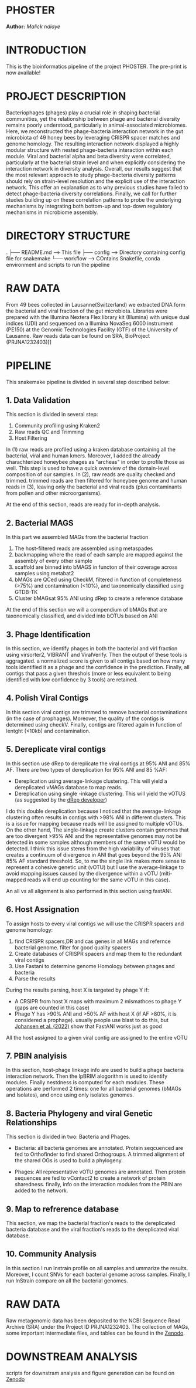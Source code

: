 PHOSTER
==============
**Author:** *Malick ndiaye*

# INTRODUCTION

This is the bioinformatics pipeline of the project PHOSTER. The pre-print is now available!

# PROJECT DESCRIPTION

Bacteriophages (phages) play a crucial role in shaping bacterial communities, yet the relationship between phage and bacterial diversity remains poorly understood, particularly in animal-associated microbiomes. Here, we reconstructed the phage-bacteria interaction network in the gut microbiota of 49 honey bees by leveraging CRISPR spacer matches and genome homology. The resulting interaction network displayed a highly modular structure with nested phage-bacteria interaction within each module. Viral and bacterial alpha and beta diversity were correlated, particularly at the bacterial strain level and when explicitly considering the interaction network in diversity analysis. Overall, our results suggest that the most relevant approach to study phage-bacteria diversity patterns should rely on strain-level resolution and the explicit use of the interaction network. This offer an explanation as to why previous studies have failed to detect phage-bacteria diversity correlations. Finally, we call for further studies building up on these correlation patterns to probe the underlying mechanisms by integrating both bottom-up and top-down regulatory mechanisms in microbiome assembly.

# DIRECTORY STRUCTURE

.
├── README.md --> This file
├── config --> Directory containing config file for snakemake
└── workflow --> COntains Snakefile, conda environment and scripts to run the pipeline

# RAW DATA

From 49 bees collected iin Lausanne(Switzerland) we extracted DNA form the bacterial and viral fraction of the gut microbiota. Libraries were prepared with the Illumina Nextera Flex library kit (Illumina) with unique dual indices (UDI) and sequenced on a Illumina NovaSeq 6000 instrument (PE150) at the Genomic Technologies Facility (GTF) of the University of Lausanne. Raw reads data can be found on SRA, BioProject (PRJNA1232403)[]

# PIPELINE

This snakemake pipeline is divided in several step described below:

## 1. Data Validation

This section is divided in several step:

1. Community profiling using Kraken2
2. Raw reads QC and Trimming
3. Host Filtering

In (1) raw reads are profiled using a kraken database containing all the bacterial, viral and human kmers. Moreover, I added the already charachterized honeybee phages as "archeas" in order to profile those as well. This step is used to have a quick overview of the domain-level composition of our samples. In (2), raw reads are quality checked and trimmed. trimmed reads are then filtered for honeybee genome and human reads in (3), leaving only the bacterial and viral reads (plus contaminants from pollen and other microorganisms). 

At the end of this section, reads are ready for in-depth analysis.

##  2. Bacterial MAGS

In this part we assembled MAGs from the bacterial fraction

1. The host-filtered reads are assembled using metaspades
2. backmapping where the read of each sample are mapped against the assembly of every other sample
3. scaffold are binned into bMAGS in functon of their coverage across samples using metabat2
4. bMAGs are QCed using CheckM, filtered in function of completeness (>75%) and contamination (<10%), and taxonomically classified using GTDB-TK
5. Cluster bMAGsat 95% ANI using dRep to create a reference database

At the end of this section we will a compendium of bMAGs that are taxonomically classified, and divided into bOTUs based on ANI

## 3. Phage Identification

In this section, we identify phages in both the bacterial and virl fraction using virsorter2, VIBRANT and ViralVerify. Then the output of these tools is aggragated. a normalized score is given to all contigs based on how many tools identified it as a phage and the confidence in the prediction. Finally, all contigs that pass a given threshols (more or less equivalent to being identified with low confidence by 3 tools) are retained.

## 4. Polish Viral Contigs

In this section viral contigs are trimmed to remove bacterial contaminations (in the case of prophages). Moreover, the quality of the contigs is determined using checkV. Finally, contigs are filtered again in function of lentght (<10kb) and contamination.

## 5. Dereplicate viral contigs

In this section use dRep to dereplicate the viral contigs at 95% ANI and 85% AF. There are two types of dereplication for 95% ANI and 85 %AF:
- Dereplication using average-linkage clustering. This will yield a dereplicated vMAGs database to map reads.
- Dereplication using single -inkage clustering. This will yield the vOTUS (as suggested by the [dRep developer](https://drep.readthedocs.io/en/latest/choosing_parameters.html))

I do this double dereplication because I noticed that the average-linkage clustering often results in contigs with >98% ANI in different clusters. This is a issue for mapping because reads willl be assigned to multiple vOTUs. On the other hand, The single-linkage create clusters contain genomes that are too divergent >95% ANI and the representative genomes may not be detected in some samples although members of the same vOTU would be detected. I think this issue stems from the high variability of viruses that creates a continuum of divergence in ANI that goes beyond the 95% ANI 85% AF standard threshold. So, to me the single link makes more sense to represent a cohesive genetic unit (vOTU) but I use the average-linkage to avoid mapping issues caused by the divergence within a vOTU (mlti-mapped reads will end up counting for the same vOTU in this case). 

An all vs all alignment is also performed in this section using fastANI.

## 6. Host Assignation

To assign hosts to every viral contigs we will use the CRISPR spacers and genome homology:

1. find CRISPR spacers,DR and cas genes in all MAGs and refernce bacterial genome. filter for good quality spacers
2. Create databases of CRISPR spacers and map them to the redundant viral contigs 
3. Use Fastani to determine genome Homology between phages and bacteria
4. Parse the results

During the results parsing, host X is targeted by phage Y if:
- A CRSIPR from host X maps with maximum 2 mismathces to phage Y (gaps are counted in this case)
- Phage Y has >90% ANI and >50% AF with host X (if AF >80%, it is considered a prophage). usually people use blast to do this, but [Johansen et al. (2022)](https://www.nature.com/articles/s41467-022-28581-5) show that FastANI works just as good

All the host assigned to a given viral contig are assigned to the entire vOTU

## 7. PBIN analyisis

In this section, host-phage linkage info are used to build a phage bacteria interaction network. Then the lpBRIM alogorithm is used to identify modules. Finally nestdness is computed for each modules. These operations are performed 2 times: one for all bacterial genomes (bMAGs and Isolates), and once using only isolates genomes. 

## 8. Bacteria Phylogeny and viral Genetic Relationships

This section is divided in two: Bacteria and Phages.

- Bacteria: all bacteria genomes are annotated. Protein seqcuenced are fed to Orthofinder to find shared Orthogroups. A trimmed alignment of the shared OGs is used to build a phylogeny.

- Phages: All representative vOTU genomes are annotated. Then protein sequences are fed to vContact2 to create a network of protein sharedness. finally, info on the interaction modules from the PBIN are added to the network.

## 9. Map to refrerence database

This section, we map the bacterial fraction's reads to the dereplicated bacteria database and the viral fraction's reads to the dereplicated viral database. 

## 10. Community Analysis

In this section I run Instrain profile on all samples and ummarize the results. Moreover, I count SNVs for each bacterial genome across samples. Finally, I run InStrain compare on all the bacterial genomes.

# RAW DATA 
Raw metagenomic data has been deposited to the NCBI Sequence Read Archive (SRA) under the Project ID PRJNA1232403. The collection of MAGs, some important intermediate files, and tables can be found in the [Zenodo](https://doi.org/10.5281/zenodo.15063743). 

# DOWNSTREAM ANALYSIS
scripts for downstram analysis and figure generation can be found on [Zenodo](https://doi.org/10.5281/zenodo.15063743)